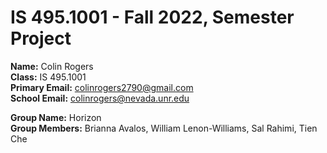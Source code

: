 # IS 495.1001 - Fall 2022, Semester Project  
**Name:** Colin Rogers  
**Class:** IS 495.1001    
**Primary Email:** colinrogers2790@gmail.com  
**School Email:** colinrogers@nevada.unr.edu  

**Group Name:** Horizon  
**Group Members:** Brianna Avalos, William Lenon-Williams, Sal Rahimi, Tien Che
